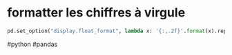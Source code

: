 # formatter les chiffres à virgule

```python
pd.set_option("display.float_format", lambda x: '{:,.2f}'.format(x).replace(",", " "))
```

#python #pandas
